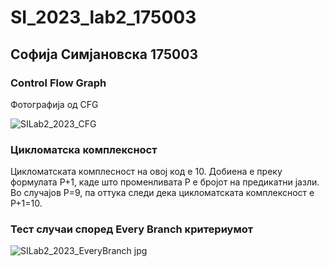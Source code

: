 # SI_2023_lab2_175003

## Софија Симјановска 175003

### Control Flow Graph

Фотографија од CFG

![SILab2_2023_CFG](https://github.com/SofijaSimjanovska/SI_2023_lab2_175003/assets/80891760/3a157b63-5a3c-4b1d-85c7-fe6afc7f6bb6)

### Цикломатска комплексност

Цикломатската комплесност на овој код е 10. Добиена е преку формулата P+1, каде што променливата P е бројот на предикатни јазли. Во случајов Р=9, па оттука следи дека цикломатската комплексност е Р+1=10.

### Тест случаи според Every Branch критериумот

![SILab2_2023_EveryBranch jpg](https://github.com/SofijaSimjanovska/SI_2023_lab2_175003/assets/80891760/713e82f8-dde8-4637-a704-202e61b33b2b)
